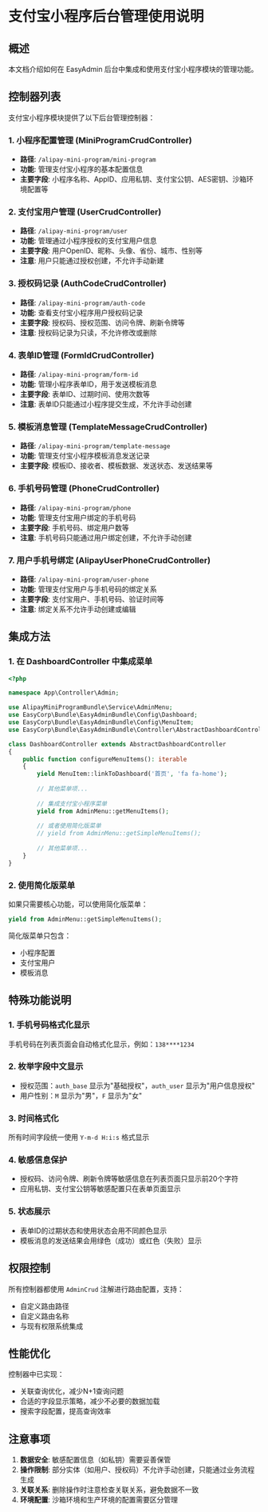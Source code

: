 # 支付宝小程序后台管理使用说明

## 概述

本文档介绍如何在 EasyAdmin 后台中集成和使用支付宝小程序模块的管理功能。

## 控制器列表

支付宝小程序模块提供了以下后台管理控制器：

### 1. 小程序配置管理 (MiniProgramCrudController)
- **路径**: `/alipay-mini-program/mini-program`
- **功能**: 管理支付宝小程序的基本配置信息
- **主要字段**: 小程序名称、AppID、应用私钥、支付宝公钥、AES密钥、沙箱环境配置等

### 2. 支付宝用户管理 (UserCrudController)
- **路径**: `/alipay-mini-program/user`
- **功能**: 管理通过小程序授权的支付宝用户信息
- **主要字段**: 用户OpenID、昵称、头像、省份、城市、性别等
- **注意**: 用户只能通过授权创建，不允许手动新建

### 3. 授权码记录 (AuthCodeCrudController)
- **路径**: `/alipay-mini-program/auth-code`
- **功能**: 查看支付宝小程序用户授权码记录
- **主要字段**: 授权码、授权范围、访问令牌、刷新令牌等
- **注意**: 授权码记录为只读，不允许修改或删除

### 4. 表单ID管理 (FormIdCrudController)
- **路径**: `/alipay-mini-program/form-id`
- **功能**: 管理小程序表单ID，用于发送模板消息
- **主要字段**: 表单ID、过期时间、使用次数等
- **注意**: 表单ID只能通过小程序提交生成，不允许手动创建

### 5. 模板消息管理 (TemplateMessageCrudController)
- **路径**: `/alipay-mini-program/template-message`
- **功能**: 管理支付宝小程序模板消息发送记录
- **主要字段**: 模板ID、接收者、模板数据、发送状态、发送结果等

### 6. 手机号码管理 (PhoneCrudController)
- **路径**: `/alipay-mini-program/phone`
- **功能**: 管理支付宝用户绑定的手机号码
- **主要字段**: 手机号码、绑定用户数等
- **注意**: 手机号码只能通过用户绑定创建，不允许手动创建

### 7. 用户手机号绑定 (AlipayUserPhoneCrudController)
- **路径**: `/alipay-mini-program/user-phone`
- **功能**: 管理支付宝用户与手机号码的绑定关系
- **主要字段**: 支付宝用户、手机号码、验证时间等
- **注意**: 绑定关系不允许手动创建或编辑

## 集成方法

### 1. 在 DashboardController 中集成菜单

```php
<?php

namespace App\Controller\Admin;

use AlipayMiniProgramBundle\Service\AdminMenu;
use EasyCorp\Bundle\EasyAdminBundle\Config\Dashboard;
use EasyCorp\Bundle\EasyAdminBundle\Config\MenuItem;
use EasyCorp\Bundle\EasyAdminBundle\Controller\AbstractDashboardController;

class DashboardController extends AbstractDashboardController
{
    public function configureMenuItems(): iterable
    {
        yield MenuItem::linkToDashboard('首页', 'fa fa-home');
        
        // 其他菜单项...
        
        // 集成支付宝小程序菜单
        yield from AdminMenu::getMenuItems();
        
        // 或者使用简化版菜单
        // yield from AdminMenu::getSimpleMenuItems();
        
        // 其他菜单项...
    }
}
```

### 2. 使用简化版菜单

如果只需要核心功能，可以使用简化版菜单：

```php
yield from AdminMenu::getSimpleMenuItems();
```

简化版菜单只包含：
- 小程序配置
- 支付宝用户
- 模板消息

## 特殊功能说明

### 1. 手机号码格式化显示
手机号码在列表页面会自动格式化显示，例如：`138****1234`

### 2. 枚举字段中文显示
- 授权范围：`auth_base` 显示为"基础授权"，`auth_user` 显示为"用户信息授权"
- 用户性别：`M` 显示为"男"，`F` 显示为"女"

### 3. 时间格式化
所有时间字段统一使用 `Y-m-d H:i:s` 格式显示

### 4. 敏感信息保护
- 授权码、访问令牌、刷新令牌等敏感信息在列表页面只显示前20个字符
- 应用私钥、支付宝公钥等敏感配置只在表单页面显示

### 5. 状态展示
- 表单ID的过期状态和使用状态会用不同颜色显示
- 模板消息的发送结果会用绿色（成功）或红色（失败）显示

## 权限控制

所有控制器都使用 `AdminCrud` 注解进行路由配置，支持：
- 自定义路由路径
- 自定义路由名称
- 与现有权限系统集成

## 性能优化

控制器中已实现：
- 关联查询优化，减少N+1查询问题
- 合适的字段显示策略，减少不必要的数据加载
- 搜索字段配置，提高查询效率

## 注意事项

1. **数据安全**: 敏感配置信息（如私钥）需要妥善保管
2. **操作限制**: 部分实体（如用户、授权码）不允许手动创建，只能通过业务流程生成
3. **关联关系**: 删除操作时注意检查关联关系，避免数据不一致
4. **环境配置**: 沙箱环境和生产环境的配置需要区分管理 